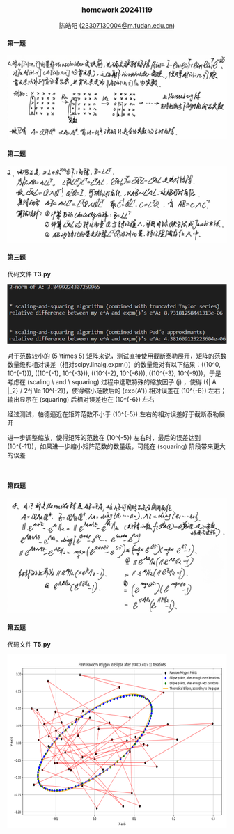<center>

### homework 20241119
陈皓阳  \(23307130004@m.fudan.edu.cn\)

</center>

#### 第一题

<img src=T1.jpg>
<br>

#### 第二题

<img src=T2.jpg>
<br>

<div style="page-break-after: always;"></div>

#### 第三题

代码文件 **T3.py**

<img src=T3_result.png height>

<br>

对于范数较小的 \(5 \times 5\) 矩阵来说，测试直接使用截断泰勒展开，矩阵的范数数量级和相对误差（相对scipy.linalg.expm()）的数量级对有以下结果：\((10^0, 10^{-1})\), \((10^{-1}, 10^{-3})\), \((10^{-2}, 10^{-6})\), \((10^{-3}, 10^{-9})\)，于是考虑在 \(scaling \ and \ squaring\) 过程中选取特殊的缩放因子 \(j\) ，使得 \({\| A \|_2} / 2^j \le 10^{-2}\)，使得缩小范数后的 \(exp(A')\) 相对误差在 \(10^{-6}\) 左右；输出显示在 \(squaring\) 后相对误差也在 \(10^{-6}\) 左右     

经过测试，帕德逼近在矩阵范数不小于 \(10^{-5}\) 左右的相对误差好于截断泰勒展开

进一步调整缩放，使得矩阵的范数在 \(10^{-5}\) 左右时，最后的误差达到 \(10^{-11}\)，如果进一步缩小矩阵范数的数量级，可能在 \(squaring\) 阶段带来更大的误差

<br>
 
#### 第四题

<img src=T4.jpg height>
<br>

#### 第五题

代码文件 **T5.py**

<img src=T5_result.png height = 400 width = 750>


<div style="page-break-after: always;"></div>